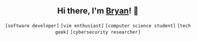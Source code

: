 <h2 align="center">
  Hi there, I'm <a href="https://bryanmylee.github.io">Bryan</a>! 👋
</h2>

<p align="center">
  <code>[software developer]</code>
  <code>[vim enthusiast]</code>
  <code>[computer science student]</code>
  <code>[tech geek]</code>
  <code>[cybersecurity researcher]</code>
</p>
<!--
**bryanmylee/bryanmylee** is a ✨ _special_ ✨ repository because its `README.md` (this file) appears on your GitHub profile.

Here are some ideas to get you started:

- 🔭 I’m currently working on ...
- 🌱 I’m currently learning ...
- 👯 I’m looking to collaborate on ...
- 🤔 I’m looking for help with ...
- 💬 Ask me about ...
- 📫 How to reach me: ...
- 😄 Pronouns: ...
- ⚡ Fun fact: ...
-->
